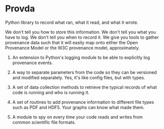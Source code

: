 # Provda

Python library to record what ran, what it read, and what it wrote.

We don't tell you how to store this information. We don't tell you
what you have to log. We don't tell you when to record it.
We give you tools to gather provenance data such that it will
easily map onto either the Open Provenance Model or the
W3C provenance model, approximately.

1. An extension to Python's logging module to be able to explicitly
   log provenance events.
   
2. A way to separate parameters from the code so they can be
   versioned and modified separately. Yes, it's like config files,
   but with types.
   
3. A set of data collection methods to retrieve the typical
   records of what code is running and who is running it.
   
4. A set of routines to add provenance information to different
   file types such as PDF and HDF5. Your graphs can know what made
   them.
   
5. A module to spy on every time your code reads and writes from
   common scientific file formats.

